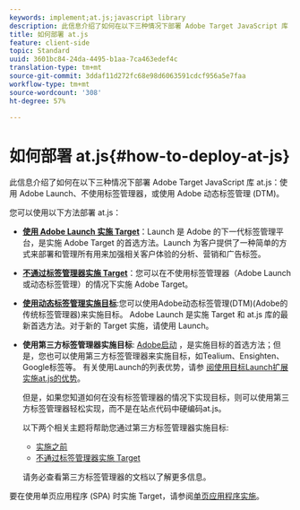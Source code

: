 ```yaml
---
keywords: implement;at.js;javascript library
description: 此信息介绍了如何在以下三种情况下部署 Adobe Target JavaScript 库 at.js：使用 Adobe Launch、不使用标签管理器，或使用 Adobe 动态标签管理 (DTM)。
title: 如何部署 at.js
feature: client-side
topic: Standard
uuid: 3601bc84-24da-4495-b1aa-7ca463edef4c
translation-type: tm+mt
source-git-commit: 3ddaf11d272fc68e98d6063591cdcf956a5e7faa
workflow-type: tm+mt
source-wordcount: '308'
ht-degree: 57%

---
```



# 如何部署 at.js{#how-to-deploy-at-js}

此信息介绍了如何在以下三种情况下部署 Adobe Target JavaScript 库 at.js：使用 Adobe Launch、不使用标签管理器，或使用 Adobe 动态标签管理 (DTM)。

您可以使用以下方法部署 at.js：

* **[使用 Adobe Launch 实施 Target](/help/c-implementing-target/c-implementing-target-for-client-side-web/how-to-deployatjs/cmp-implementing-target-using-adobe-launch.md)**：Launch 是 Adobe 的下一代标签管理平台，是实施 Adobe Target 的首选方法。Launch 为客户提供了一种简单的方式来部署和管理所有用来加强相关客户体验的分析、营销和广告标签。
* **[不通过标签管理器实施 Target](/help/c-implementing-target/c-implementing-target-for-client-side-web/how-to-deployatjs/implementing-target-without-a-tag-manager.md)**：您可以在不使用标签管理器（Adobe Launch 或动态标签管理）的情况下实施 Adobe Target。
* **[使用动态标签管理实施目标](/help/c-implementing-target/c-implementing-target-for-client-side-web/how-to-deployatjs/implementing-target-using-dynamic-tag-management.md)**:您可以使用Adobe动态标签管理(DTM)(Adobe的传统标签管理器)来实施目标。 Adobe Launch 是实施 Target 和 at.js 库的最新首选方法。对于新的 Target 实施，请使用 Launch。
* **使用第三方标签管理器实施目标**: [Adobe启动](/help/c-implementing-target/c-implementing-target-for-client-side-web/how-to-deployatjs/cmp-implementing-target-using-adobe-launch.md) ，是实施目标的首选方法；但是，您也可以使用第三方标签管理器来实施目标，如Tealium、Ensighten、Google标签等。 有关使用Launch的列表优势，请参 [阅使用目标Launch扩展实施at.js的优势](/help/c-implementing-target/c-implementing-target-for-client-side-web/how-to-deployatjs/cmp-implementing-target-using-adobe-launch.md#section_48B3F938B6F8491DAF798E0DB54EF304)。

   但是，如果您知道如何在没有标签管理器的情况下实现目标，则可以使用第三方标签管理器轻松实现，而不是在站点代码中硬编码at.js。

   以下两个相关主题将帮助您通过第三方标签管理器实施目标:

   * [实施之前](/help/c-implementing-target/c-considerations-before-you-implement-target/considerations-before-you-implement-target.md)
   * [不通过标签管理器实施 Target](/help/c-implementing-target/c-implementing-target-for-client-side-web/how-to-deployatjs/implementing-target-without-a-tag-manager.md)

   请务必查看第三方标签管理器的文档以了解更多信息。

要在使用单页应用程序 (SPA) 时实施 Target，请参阅[单页应用程序实施](/help/c-implementing-target/c-implementing-target-for-client-side-web/how-to-deployatjs/target-atjs-single-page-application.md)。